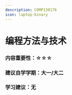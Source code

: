 ```yaml
---
description: COMP130176
icon: laptop-binary
---
```


# 编程方法与技术

### 内容重要性：☆☆☆

### 建议自学学期：大一/大二

### 学习建议：无
